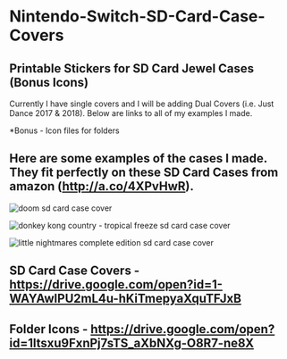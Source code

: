 # Nintendo-Switch-SD-Card-Case-Covers
## Printable Stickers for SD Card Jewel Cases (Bonus Icons)
Currently I have single covers and I will be adding Dual Covers (i.e. Just Dance 2017 & 2018).
Below are links to all of my examples I made.

*Bonus - Icon files for folders

## Here are some examples of the cases I made. They fit perfectly on these SD Card Cases from amazon (http://a.co/4XPvHwR).
![doom sd card case cover](https://user-images.githubusercontent.com/25444976/42608970-0563eb5a-8550-11e8-80b0-82479be95363.png)

![donkey kong country - tropical freeze sd card case cover](https://user-images.githubusercontent.com/25444976/42608996-13bd2b94-8550-11e8-8597-7d509d4e5568.png)

![little nightmares complete edition sd card case cover](https://user-images.githubusercontent.com/25444976/42609023-2730ca46-8550-11e8-8280-92803b492edf.png)


## SD Card Case Covers - https://drive.google.com/open?id=1-WAYAwlPU2mL4u-hKiTmepyaXquTFJxB

## Folder Icons -        https://drive.google.com/open?id=1ltsxu9FxnPj7sTS_aXbNXg-O8R7-ne8X
